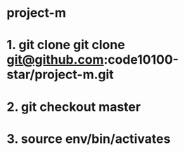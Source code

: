 # project-m

# 1. git clone git clone git@github.com:code10100-star/project-m.git <br/> 
# 2. git checkout master <br/>
# 3. source env/bin/activates <br/>
